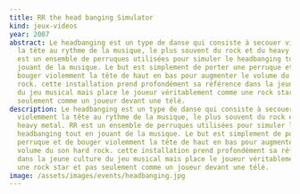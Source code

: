 ```yaml
---
title: RR the head banging Simulator
kind: jeux-videos
year: 2007
abstract: Le headbanging est un type de danse qui consiste à secouer violemment
  la tête au rythme de la musique, le plus souvent du rock et du heavy metal. RR
  est un ensemble de perruques utilisées pour simuler le headbanging tout en
  jouant de la musique. Le but est simplement de porter une perruque et de
  bouger violemment la tête de haut en bas pour augmenter le volume du son hard
  rock. cette installation prend profondément sa référence dans la jeune culture
  du jeu musical mais place le joueur véritablement comme une rock star et pas
  seulement comme un joueur devant une télé.
description: Le headbanging est un type de danse qui consiste à secouer
  violemment la tête au rythme de la musique, le plus souvent du rock et du
  heavy metal. RR est un ensemble de perruques utilisées pour simuler le
  headbanging tout en jouant de la musique. Le but est simplement de porter une
  perruque et de bouger violemment la tête de haut en bas pour augmenter le
  volume du son hard rock. cette installation prend profondément sa référence
  dans la jeune culture du jeu musical mais place le joueur véritablement comme
  une rock star et pas seulement comme un joueur devant une télé.
image: /assets/images/events/headbanging.jpg
---
```

